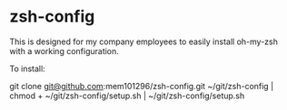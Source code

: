 # zsh-config
This is designed for my company employees to easily install oh-my-zsh with a working configuration.

To install:

git clone git@github.com:mem101296/zsh-config.git ~/git/zsh-config | chmod + ~/git/zsh-config/setup.sh | ~/git/zsh-config/setup.sh
